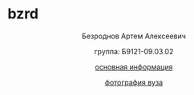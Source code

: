 # bzrd
<html>
 <body>
<p align="center"> Безроднов Артем Алексеевич </p>
<p align="center"> группа: Б9121-09.03.02  </p>
<p align="center"> <a href="inf.html"> основная информация </a>
<p align="center"> <a href="img.html"> фотография вуза </a>
